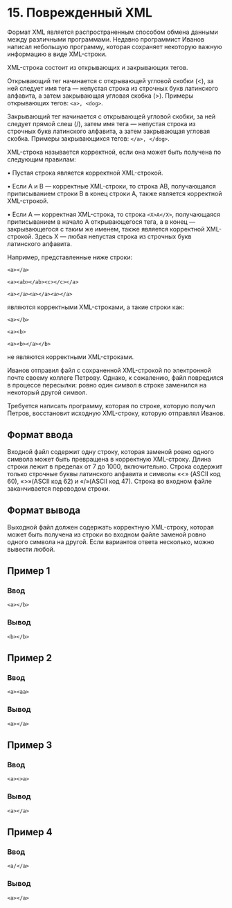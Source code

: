 # 15. Поврежденный XML

Формат XML является распространенным способом обмена данными между различными программами. Недавно программист Иванов
написал небольшую программу, которая сохраняет некоторую важную информацию в виде XML-строки.

XML-строка состоит из открывающих и закрывающих тегов.

Открывающий тег начинается с открывающей угловой скобки (<), за ней следует имя тега — непустая строка из строчных букв
латинского алфавита, а затем закрывающая угловая скобка (>). Примеры открывающих тегов: `<a>, <dog>`.

Закрывающий тег начинается с открывающей угловой скобки, за ней следует прямой слеш (/), затем имя тега — непустая
строка из строчных букв латинского алфавита, а затем закрывающая угловая скобка. Примеры закрывающихся
тегов: `</a>, </dog>`.

XML-строка называется корректной, если она может быть получена по следующим правилам:

• Пустая строка является корректной XML-строкой.

• Если A и B — корректные XML-строки, то строка AB, получающаяся приписыванием строки B в конец строки A, также является
корректной XML-строкой.

• Если A — корректная XML-строка, то строка `<X>A</X>`, получающаяся приписыванием в начало A открывающегося тега, а в
конец — закрывающегося с таким же именем, также является корректной XML-строкой. Здесь X — любая непустая строка из
строчных букв латинского алфавита.

Например, представленные ниже строки:

`<a></a>`

`<a><ab></ab><c></c></a>`

`<a></a><a></a><a></a>`

являются корректными XML-строками, а такие строки как:

`<a></b>`

`<a><b>`

`<a><b></a></b>`

не являются корректными XML-строками.

Иванов отправил файл с сохраненной XML-строкой по электронной почте своему коллеге Петрову. Однако, к сожалению, файл
повредился в процессе пересылки: ровно один символ в строке заменился на некоторый другой символ.

Требуется написать программу, которая по строке, которую получил Петров, восстановит исходную XML-строку, которую
отправлял Иванов.

## Формат ввода

Входной файл содержит одну строку, которая заменой ровно одного символа может быть превращена в корректную XML-строку.
Длина строки лежит в пределах от 7 до 1000, включительно. Строка содержит только строчные буквы латинского алфавита и
символы «<» (ASCII код 60), «>»(ASCII код 62) и «/»(ASCII код 47). Строка во входном файле заканчивается переводом
строки.

## Формат вывода

Выходной файл должен содержать корректную XML-строку, которая может быть получена из строки во входном файле заменой
ровно одного символа на другой. Если вариантов ответа несколько, можно вывести любой.

## Пример 1

### Ввод

    <a></b>

### Вывод

    <b></b>

## Пример 2

### Ввод

    <a><aa>

### Вывод

    <a></a>

## Пример 3

### Ввод

    <a><>a>

### Вывод

    <a></a>

## Пример 4

### Ввод

    <a/</a>

### Вывод

    <a></a>






